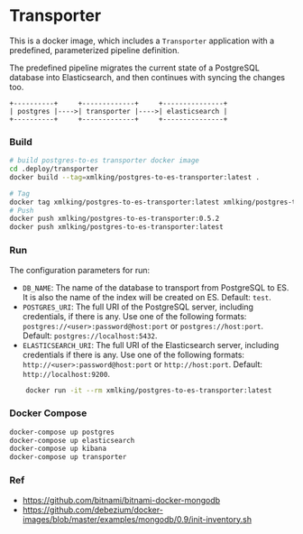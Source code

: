 # Transporter

This is a docker image, which includes a `Transporter` application with a predefined, parameterized pipeline definition.

The predefined pipeline migrates the current state of a PostgreSQL database into Elasticsearch, and then continues with syncing the changes too.

    +----------+     +-------------+     +---------------+
    | postgres |---->| transporter |---->| elasticsearch |
    +----------+     +-------------+     +---------------+

### Build

```bash
# build postgres-to-es transporter docker image
cd .deploy/transporter
docker build --tag=xmlking/postgres-to-es-transporter:latest .

# Tag
docker tag xmlking/postgres-to-es-transporter:latest xmlking/postgres-to-es-transporter:0.5.2
# Push
docker push xmlking/postgres-to-es-transporter:0.5.2
docker push xmlking/postgres-to-es-transporter:latest
```

### Run

The configuration parameters for run:

- `DB_NAME`: The name of the database to transport from PostgreSQL to ES.
  It is also the name of the index will be created on ES. Default: `test`.
- `POSTGRES_URI`: The full URI of the PostgreSQL server, including credentials, if there is any.
  Use one of the following formats: `postgres://<user>:password@host:port` or `postgres://host:port`.
  Default: `postgres://localhost:5432`.
- `ELASTICSEARCH_URI`: The full URI of the Elasticsearch server, including credentials if there is any.
  Use one of the following formats: `http://<user>:password@host:port` or `http://host:port`.
  Default: `http://localhost:9200`.

```bash
    docker run -it --rm xmlking/postgres-to-es-transporter:latest
```

### Docker Compose

```bash
docker-compose up postgres
docker-compose up elasticsearch
docker-compose up kibana
docker-compose up transporter
```

### Ref

- https://github.com/bitnami/bitnami-docker-mongodb
- https://github.com/debezium/docker-images/blob/master/examples/mongodb/0.9/init-inventory.sh

